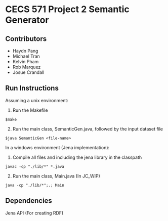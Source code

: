 # CECS 571 Project 2 Semantic Generator

## Contributors
- Haydn Pang
- Michael Tran
- Kelvin Pham
- Rob Marquez
- Josue Crandall

## Run Instructions
Assuming a unix environment:

1. Run the Makefile

```$make```

2. Run the main class, SemanticGen.java, followed by the input dataset file

```$java SemanticGen <file-name>```

In a windows environment (Jena implementation):

1. Compile all files and including the jena library in the classpath

```javac -cp "./lib/*" *.java```

2. Run the main class, Main.java (In JC_WIP)

```java -cp "./lib/*";.; Main```

## Dependencies
Jena API (For creating RDF)